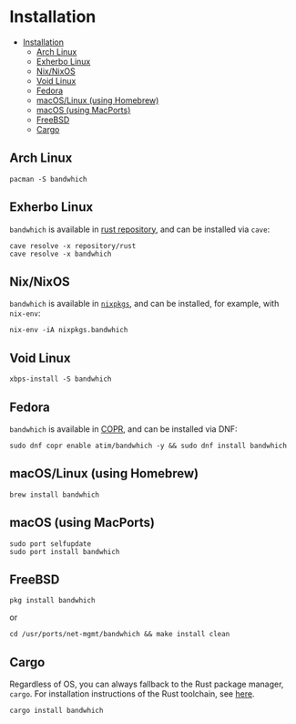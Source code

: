 # Installation

- [Installation](#installation)
  - [Arch Linux](#arch-linux)
  - [Exherbo Linux](#exherbo-linux)
  - [Nix/NixOS](#nixnixos)
  - [Void Linux](#void-linux)
  - [Fedora](#fedora)
  - [macOS/Linux (using Homebrew)](#macoslinux-using-homebrew)
  - [macOS (using MacPorts)](#macos-using-macports)
  - [FreeBSD](#freebsd)
  - [Cargo](#cargo)

## Arch Linux

```
pacman -S bandwhich
```

## Exherbo Linux

`bandwhich` is available in [rust repository](https://gitlab.exherbo.org/exherbo/rust/-/tree/master/packages/sys-apps/bandwhich), and can be installed via `cave`:

```
cave resolve -x repository/rust
cave resolve -x bandwhich
```

## Nix/NixOS

`bandwhich` is available in [`nixpkgs`](https://github.com/nixos/nixpkgs/blob/master/pkgs/tools/networking/bandwhich/default.nix), and can be installed, for example, with `nix-env`:

```
nix-env -iA nixpkgs.bandwhich
```

## Void Linux

```
xbps-install -S bandwhich
```

## Fedora

`bandwhich` is available in [COPR](https://copr.fedorainfracloud.org/coprs/atim/bandwhich/), and can be installed via DNF:

```
sudo dnf copr enable atim/bandwhich -y && sudo dnf install bandwhich
```

## macOS/Linux (using Homebrew)

```
brew install bandwhich
```

## macOS (using MacPorts)

```
sudo port selfupdate
sudo port install bandwhich
```

## FreeBSD

```
pkg install bandwhich
```

or

```
cd /usr/ports/net-mgmt/bandwhich && make install clean
```

## Cargo

Regardless of OS, you can always fallback to the Rust package manager, `cargo`.
For installation instructions of the Rust toolchain, see [here](https://www.rust-lang.org/tools/install).

```
cargo install bandwhich
```
